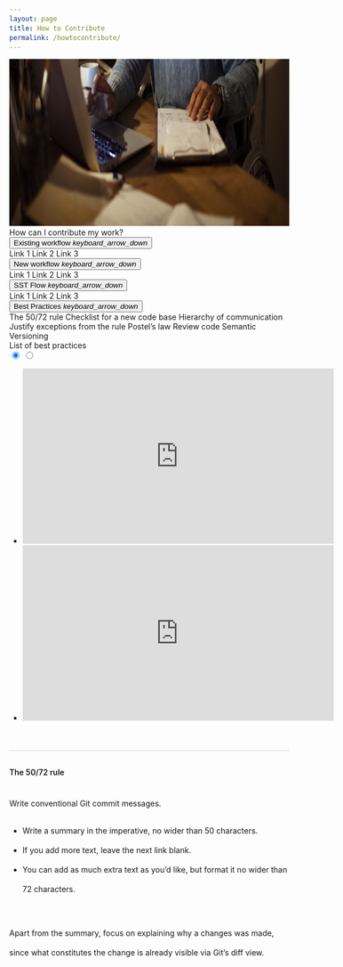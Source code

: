 ```yaml
---
layout: page
title: How to Contribute
permalink: /howtocontribute/
---
```


<div class="howtocontribute">
    <div class="title-photo" style="position:relative;">
          <img src="/images/howtocontribute/MSC21_Getty_remoteWorkplace_1198541191.jpg" alt="logo" height="300" style="width:100%;">
          <div class="title howtocontribute"> How can I contribute my work? </div>
    </div>
<div class="howtocontribute-body">
    <div class="sidenav">
        <button class="dropdown-btn">Existing workflow 
            <i class="material-icons">keyboard_arrow_down</i>
        </button>
        <div class="dropdown-container">
            <span class="howtocontribute-option">Link 1</span>
            <span class="howtocontribute-option">Link 2</span>
            <span class="howtocontribute-option">Link 3</span>
        </div>
        <button class="dropdown-btn">New workflow
            <i class="material-icons">keyboard_arrow_down</i>
        </button>
        <div class="dropdown-container">
            <span class="howtocontribute-option">Link 1</span>
            <span class="howtocontribute-option">Link 2</span>
            <span class="howtocontribute-option">Link 3</span>
        </div>
        <button class="dropdown-btn">SST Flow 
            <i class="material-icons">keyboard_arrow_down</i>
        </button>
        <div class="dropdown-container">
            <span class="howtocontribute-option">Link 1</span>
            <span class="howtocontribute-option">Link 2</span>
            <span class="howtocontribute-option">Link 3</span>
        </div>
        <button class="dropdown-btn">Best Practices
            <i class="material-icons">keyboard_arrow_down</i>
        </button>
        <div class="dropdown-container">
            <span class="howtocontribute-option">The 50/72 rule</span>
            <span class="howtocontribute-option">Checklist for a new code base</span>
            <span class="howtocontribute-option">Hierarchy of communication</span>
            <span class="howtocontribute-option">Justify exceptions from the rule</span>
            <span class="howtocontribute-option">Postel’s law</span>
            <span class="howtocontribute-option">Review code</span>
            <span class="howtocontribute-option">Semantic Versioning</span>
        </div>
    </div>
    <div class="sidenav-content">
        <div class="accelerator-guidance-videos">
            <div class="accelerator-guidance-videos-title">List of best practices</div>
            <div style="height: 100%;">
			    <div class="howtocontribute csslider infinity" id="slider1">
			    <input type="radio" name="slides" checked="checked" id="slides_1"/>
			    <input type="radio" name="slides" id="slides_2"/>
				    <ul>
                        <li>
                            <iframe width="560" height="315" src="https://www.youtube.com/embed/tdFetGQuBls" title="YouTube video player" frameborder="0" allow="accelerometer; autoplay; clipboard-write; encrypted-media; gyroscope; picture-in-picture" allowfullscreen></iframe>
					    </li>
                        <li>
                            <iframe width="560" height="315" src="https://www.youtube.com/embed/itfpdwh6x0E" title="YouTube video player" frameborder="0" allow="accelerometer; autoplay; clipboard-write; encrypted-media; gyroscope; picture-in-picture" allowfullscreen></iframe>
                        </li>
				    </ul>
					<div class="arrows">
						<label for="slides_1"></label>
						<label for="slides_2"></label>
						<label class="goto-first" for="slides_1"></label>
						<label class="goto-last" for="slides_10"></label>
					</div>
					<div class="navigation"> 
						<div>
							<label for="slides_1"></label>
							<label for="slides_2"></label>
						</div>
					</div>
			    </div>
		    </div>
        </div>
        <div style="display: flex; flex-direction: column; border-top: 1px solid #D2D2D2;margin-top: 50px;">
            <div style="font-weight: 600; margin-top: 30px;">The 50/72 rule</div>
            <span style="margin-top:30px; line-height: 35px;">Write conventional Git commit messages.</span>
            <ul style="line-height: 35px;">
                <li>Write a summary in the imperative, no wider than 50 characters.</li>
                <li>If you add more text, leave the next link blank.</li>
                <li>You can add as much extra text as you’d like, but format it no wider than 72 characters.</li>
            </ul>
            <span style="margin-top:30px; line-height: 35px;">Apart from the summary, focus on explaining why a changes was made, since what constitutes the change is already visible via Git’s diff view.</span>            
        </div>
    </div>
</div>
</div>


<script>
var dropdown = document.getElementsByClassName("dropdown-btn");
var howToContributeOption = document.getElementsByClassName("howtocontribute-option");
var i;
var j;

for (i = 0; i < dropdown.length; i++) {
  dropdown[i].addEventListener("click", function() {
    this.classList.toggle("active");
    var dropdownContent = this.nextElementSibling;
    if (dropdownContent.style.display === "block") {
      dropdownContent.style.display = "none";
    } else {
      dropdownContent.style.display = "block";
    }
  });
}

for(i = 0; i < howToContributeOption.length; i++) {
    howToContributeOption[i].addEventListener("click", function() {
        for(j = 0; j < howToContributeOption.length; j++) {
            howToContributeOption[j].classList.remove("active");
        };
        this.classList.toggle("active");
    });
}
</script>
